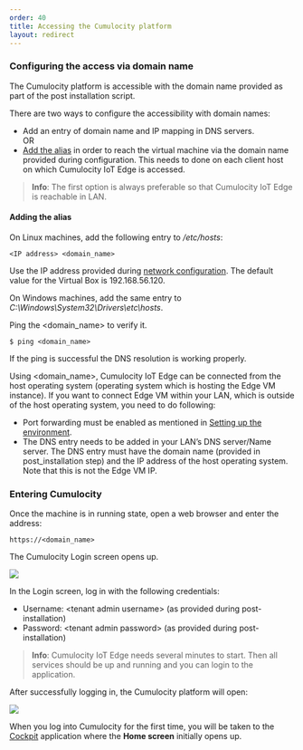 ```yaml
---
order: 40
title: Accessing the Cumulocity platform
layout: redirect
---
```


### Configuring the access via domain name

The Cumulocity platform is accessible with the domain name provided as part of the post installation script. 

There are two ways to configure the accessibility with domain names:

* Add an entry of domain name and IP mapping in DNS servers. <br>
OR
* [Add the alias](#add-alias) in order to reach the virtual machine via the domain name provided during configuration. This needs to done on each client host on which Cumulocity IoT Edge is accessed.

>**Info**: The first option is always preferable so that Cumulocity IoT Edge is reachable in LAN.

#### <a name="add-alias"></a>Adding the alias

On Linux machines, add the following entry to */etc/hosts*:

```plaintext
<IP address> <domain_name>
```

Use the IP address provided during [network configuration](/guides/edge/installation#configuration). The default value for the Virtual Box is 192.168.56.120.

On Windows machines,  add the same entry to *C:\Windows\System32\Drivers\etc\hosts*.

Ping the &#60;domain_name> to verify it. 

```shell
$ ping <domain_name>
```

If the ping is successful the DNS resolution is working properly.

Using &#60;domain_name>, Cumulocity IoT Edge can be connected from the host operating system (operating system which is hosting the Edge VM instance). If you want to connect Edge VM within your LAN, which is outside of the host operating system, you need to do following:

* Port forwarding must be enabled as mentioned in [Setting up the environment](/guides/edge/installation#setting-up-the-environment).
* The DNS entry needs to be added in your LAN’s DNS server/Name server. The DNS entry must have the domain name (provided in post_installation step) and the IP address of the host operating system. Note that this is not the Edge VM IP.

### Entering Cumulocity

Once the machine is in running state, open a web browser and enter the address:

```http
https://<domain_name>
```

The Cumulocity Login screen opens up.

<img src="/guides/images/users-guide/overview-login.png" name="Login screen"/>

In the Login screen, log in with the following credentials:

* Username: &#60;tenant admin username> (as provided during post-installation)
* Password: &#60;tenant admin password> (as provided during post-installation)

>**Info**: Cumulocity IoT Edge needs several minutes to start. Then all services should be up and running and you can login to the application.

After successfully logging in, the Cumulocity platform will open:

<img src="/guides/images/users-guide/Cockpit/cockpit-home-screen.png" name="Home screen"/>

When you log into Cumulocity for the first time, you will be taken to the [Cockpit](/guides/users-guide/cockpit#overview) application where the **Home screen** initially opens up.


